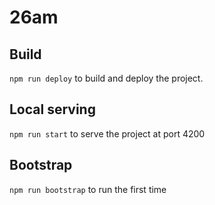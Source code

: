 # 26am

## Build

`npm run deploy` to build and deploy the project.

## Local serving

`npm run start` to serve the project at port 4200

## Bootstrap

`npm run bootstrap` to run the first time
